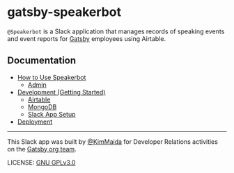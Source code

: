 # gatsby-speakerbot

`@Speakerbot` is a Slack application that manages records of speaking events and event reports for [Gatsby](https://github.com/gatsbyjs) employees using Airtable.

## Documentation

* [How to Use Speakerbot](docs/usage.md)
  * [Admin](docs/admin.md)
* [Development (Getting Started)](docs/development.md)
  * [Airtable](docs/development-airtable.md)
  * [MongoDB](docs/development-mongodb.md)
  * [Slack App Setup](docs/development-slack-app.md)
* [Deployment](docs/deployment.md)

---

This Slack app was built by [@KimMaida](https://twitter.com/KimMaida) for Developer Relations activities on the [Gatsby org team](https://www.gatsbyjs.com/about/).

LICENSE: [GNU GPLv3.0](LICENSE.txt)
